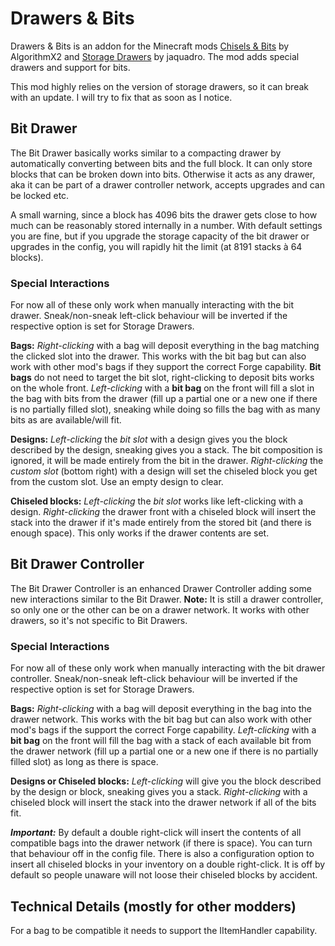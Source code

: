 # Drawers &amp; Bits
Drawers &amp; Bits is an addon for the Minecraft mods [Chisels &amp; Bits](http://mods.curse.com/mc-mods/minecraft/231095-chisels-bits) by AlgorithmX2 and [Storage Drawers](http://mods.curse.com/mc-mods/minecraft/223852-storage-drawers) by jaquadro. The mod adds special drawers and support for bits.

This mod highly relies on the version of storage drawers, so it can break with an update. I will try to fix that as soon as I notice.


## Bit Drawer
The Bit Drawer basically works similar to a compacting drawer by automatically converting between bits and the full block. It can only store blocks that can be broken down into bits. Otherwise it acts as any drawer, aka it can be part of a drawer controller network, accepts upgrades and can be locked etc.

A small warning, since a block has 4096 bits the drawer gets close to how much can be reasonably stored internally in a number. With default settings you are fine, but if you upgrade the storage capacity of the bit drawer or upgrades in the config, you will rapidly hit the limit (at 8191 stacks à 64 blocks).

### Special Interactions
For now all of these only work when manually interacting with the bit drawer. Sneak/non-sneak left-click behaviour will be inverted if the respective option is set for Storage Drawers.

**Bags:** _Right-clicking_ with a bag will deposit everything in the bag matching the clicked slot into the drawer. This works with the bit bag but can also work with other mod's bags if they support the correct Forge capability. **Bit bags** do not need to target the bit slot, right-clicking to deposit bits works on the whole front. _Left-clicking_ with a **bit bag** on the front will fill a slot in the bag with bits from the drawer (fill up a partial one or a new one if there is no partially filled slot), sneaking while doing so fills the bag with as many bits as are available/will fit. 
 
**Designs:** _Left-clicking_ the _bit slot_ with a design gives you the block described by the design, sneaking gives you a stack. The bit composition is ignored, it will be made entirely from the bit in the drawer. _Right-clicking_ the _custom slot_ (bottom right) with a design will set the chiseled block you get from the custom slot. Use an empty design to clear.
 
**Chiseled blocks:** _Left-clicking_ the _bit slot_ works like left-clicking with a design. _Right-clicking_ the drawer front with a chiseled block will insert the stack into the drawer if it's made entirely from the stored bit (and there is enough space). This only works if the drawer contents are set.


## Bit Drawer Controller
The Bit Drawer Controller is an enhanced Drawer Controller adding some new interactions similar to the Bit Drawer. **Note:** It is still a drawer controller, so only one or the other can be on a drawer network. It works with other drawers, so it's not specific to Bit Drawers.

### Special Interactions
For now all of these only work when manually interacting with the bit drawer controller. Sneak/non-sneak left-click behaviour will be inverted if the respective option is set for Storage Drawers.

**Bags:** _Right-clicking_ with a bag will deposit everything in the bag into the drawer network. This works with the bit bag but can also work with other mod's bags if the support the correct Forge capability. _Left-clicking_ with a **bit bag** on the front will fill the bag with a stack of each available bit from the drawer network (fill up a partial one or a new one if there is no partially filled slot) as long as there is space.
 
**Designs or Chiseled blocks:** _Left-clicking_ will give you the block described by the design or block, sneaking gives you a stack. _Right-clicking_ with a chiseled block will insert the stack into the drawer network if all of the bits fit.

**_Important:_** By default a double right-click will insert the contents of all compatible bags into the drawer network (if there is space). You can turn that behaviour off in the config file. There is also a configuration option to insert all chiseled blocks in your inventory on a double right-click. It is off by default so people unaware will not loose their chiseled blocks by accident.
 

## Technical Details (mostly for other modders)
For a bag to be compatible it needs to support the IItemHandler capability.
